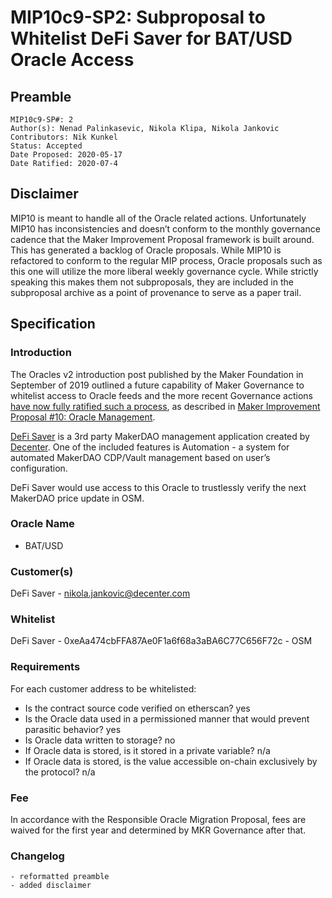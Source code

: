 # MIP10c9-SP2: Subproposal to Whitelist DeFi Saver for BAT/USD Oracle Access

## Preamble

```
MIP10c9-SP#: 2
Author(s): Nenad Palinkasevic, Nikola Klipa, Nikola Jankovic
Contributors: Nik Kunkel
Status: Accepted
Date Proposed: 2020-05-17
Date Ratified: 2020-07-4
```

## Disclaimer
MIP10 is meant to handle all of the Oracle related actions. Unfortunately MIP10 has inconsistencies and doesn’t conform to the monthly governance cadence that the Maker Improvement Proposal framework is built around. This has generated a backlog of Oracle proposals. While MIP10 is refactored to conform to the regular MIP process, Oracle proposals such as this one will utilize the more liberal weekly governance cycle. While strictly speaking this makes them not subproposals, they are included in the subproposal archive as a point of provenance to serve as a paper trail.

## Specification

### Introduction

The Oracles v2 introduction post published by the Maker Foundation in September of 2019 outlined a future capability of Maker Governance to whitelist access to Oracle feeds and the more recent Governance actions [have now fully ratified such a process](https://blog.makerdao.com/the-first-maker-improvement-proposals-mips-ratification-vote-passes-governance-cycle-has-begun/), as described in [Maker Improvement Proposal #10: Oracle Management](https://github.com/makerdao/mips/blob/master/MIP10/mip10.md).

[DeFi Saver](https://defisaver.com/) is a 3rd party MakerDAO management application created by [Decenter](https://www.decenter.com/). One of the included features is Automation - a system for automated MakerDAO CDP/Vault management based on user’s configuration.

DeFi Saver would use access to this Oracle to trustlessly verify the next MakerDAO price update in OSM.

### Oracle Name

- BAT/USD

### Customer(s)

DeFi Saver - nikola.jankovic@decenter.com

### Whitelist

DeFi Saver - 0xeAa474cbFFA87Ae0F1a6f68a3aBA6C77C656F72c - OSM

### Requirements

For each customer address to be whitelisted:
- Is the contract source code verified on etherscan? yes
- Is the Oracle data used in a permissioned manner that would prevent parasitic behavior? yes
- Is Oracle data written to storage? no
- If Oracle data is stored, is it stored in a private variable? n/a
- If Oracle data is stored, is the value accessible on-chain exclusively by the protocol? n/a

### Fee

In accordance with the Responsible Oracle Migration Proposal, fees are waived for the first year and determined by MKR Governance after that.

### Changelog
	- reformatted preamble
	- added disclaimer
